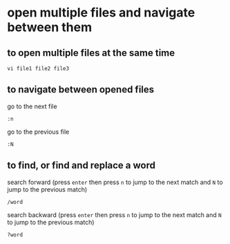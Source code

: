 # open multiple files and navigate between them

## to open multiple files at the same time
```
vi file1 file2 file3
```

## to navigate between opened files
go to the next file
```
:n
```

go to the previous file
```
:N
```

## to find, or find and replace a word 
search forward (press `enter` then press `n` to jump to the next match and `N` to jump to the previous match)
```
/word
```

search backward (press `enter` then press `n` to jump to the next match and `N` to jump to the previous match)
```
?word
```

